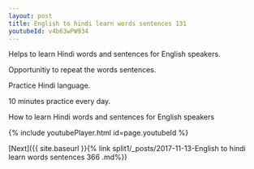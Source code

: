 ```yaml
---
layout: post
title: English to hindi learn words sentences 131 
youtubeId: v4b63wPW934
---
```

 
 
Helps to learn Hindi words and sentences for English speakers.

Opportunitiy to repeat the words sentences. 

Practice Hindi language. 
 
10 minutes practice every day. 
 
How to learn Hindi words and sentences for English speakers 
 
{% include youtubePlayer.html id=page.youtubeId %}
 
 
[Next]({{ site.baseurl }}{% link  split1/_posts/2017-11-13-English to hindi learn words sentences 366 .md%})
 
